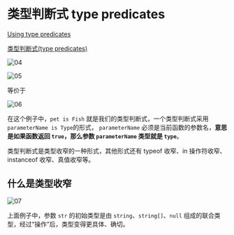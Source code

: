 # 类型判断式 type predicates

[Using type predicates](https://www.typescriptlang.org/docs/handbook/2/narrowing.html#using-type-predicates)

[类型判断式(type predicates)](https://ts.yayujs.com/handbook/Narrowing.html#%E7%B1%BB%E5%9E%8B%E5%88%A4%E6%96%AD%E5%BC%8F-type-predicates)

![04](https://image.newarea.site/20230713/04.png)

![05](https://image.newarea.site/20230713/05.png)

等价于

![06](https://image.newarea.site/20230713/06.png)

在这个例子中，`pet is Fish` 就是我们的类型判断式，一个类型判断式采用 `parameterName is Type`的形式， `parameterName` 必须是当前函数的参数名，**意思是如果函数返回 `true`，那么参数 `parameterName` 类型就是 `type`**。

类型判断式是类型收窄的一种形式，其他形式还有 typeof 收窄、in 操作符收窄、instanceof 收窄、真值收窄等。

## 什么是类型收窄

![07](https://image.newarea.site/20230713/07.png)

上面例子中，参数 `str` 的初始类型是由 `string`、`string[]`、`null` 组成的联合类型，经过“操作”后，类型变得更具体、确切。


